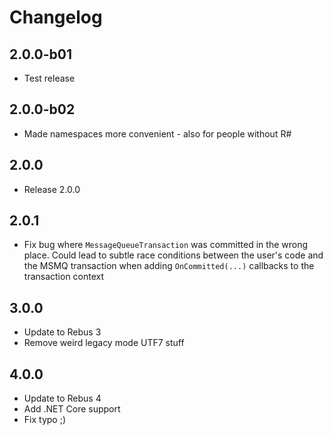 # Changelog

## 2.0.0-b01

* Test release

## 2.0.0-b02

* Made namespaces more convenient - also for people without R#

## 2.0.0

* Release 2.0.0

## 2.0.1

* Fix bug where `MessageQueueTransaction` was committed in the wrong place. Could lead to subtle race conditions between the user's code and the MSMQ transaction when adding `OnCommitted(...)` callbacks to the transaction context

## 3.0.0

* Update to Rebus 3
* Remove weird legacy mode UTF7 stuff

## 4.0.0

* Update to Rebus 4
* Add .NET Core support
* Fix typo ;)